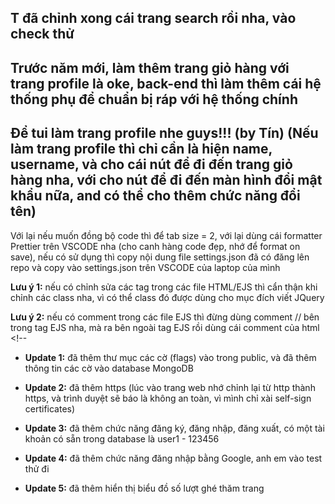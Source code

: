 ## T đã chỉnh xong cái trang search rồi nha, vào check thử

## Trước năm mới, làm thêm trang giỏ hàng với trang profile là oke, back-end thì làm thêm cái hệ thống phụ để chuẩn bị ráp với hệ thống chính

## Để tui làm trang profile nhe guys!!! (by Tín) (Nếu làm trang profile thì chỉ cần là hiện name, username, và cho cái nút để đi đến trang giỏ hàng nha, với cho nút để đi đến màn hình đổi mật khẩu nữa, and có thể cho thêm chức năng đổi tên)

Với lại nếu muốn đồng bộ code thì để tab size = 2, với lại dùng cái formatter Prettier trên VSCODE nha (cho canh hàng code đẹp, nhớ để format on save), nếu có sử dụng thì copy nội dung file settings.json đã có đăng lên repo và copy vào settings.json trên VSCODE của laptop của mình

**Lưu ý 1:** nếu có chỉnh sửa các tag trong các file HTML/EJS thì cẩn thận khi chỉnh các class nha, vì có thể class đó được dùng cho mục đích viết JQuery

**Lưu ý 2:** nếu có comment trong các file EJS thì đừng dùng comment // bên trong tag EJS nha, mà ra bên ngoài tag EJS rồi dùng cái comment của html <!--

- **Update 1:** đã thêm thư mục các cờ (flags) vào trong public, và đã thêm thông tin các cờ vào database MongoDB

- **Update 2:** đã thêm https (lúc vào trang web nhớ chỉnh lại từ http thành https, và trình duyệt sẽ báo là không an toàn, vì mình chỉ xài self-sign certificates)

- **Update 3:** đã thêm chức năng đăng ký, đăng nhập, đăng xuất, có một tài khoản có sẵn trong database là user1 - 123456

- **Update 4:** đã thêm chức năng đăng nhập bằng Google, anh em vào test thử đi

- **Update 5:** đã thêm hiển thị biểu đồ số lượt ghé thăm trang
